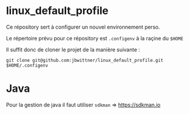 # linux_default_profile

Ce répository sert à configurer un nouvel environnement perso.

Le répertoire prévu pour ce répository est `.configenv` à la raçine du `$HOME`

Il suffit donc de cloner le projet de la manière suivante :

```
git clone git@github.com:jbwittner/linux_default_profile.git $HOME/.configenv
```

# Java

Pour la gestion de java il faut utiliser `sdkman` => https://sdkman.io